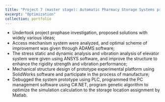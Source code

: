 ```yaml
---
title: "Project 7 (master stage): Automatic Pharmacy Storage Systems program"
excerpt: "Optimization"
collection: portfolio
---
```


- Undertook project prophase investigation, proposed solutions with widely various ideas;
- Access mechanism system were analyzed, and optimal scheme of improvement was given through ADAMS software;
- The stress static and dynamic analysis and vibration analysis of elevator system were given using ANSYS software, and improve the structure to enhance the rigidity strength and vibration performance;
- Mechanical structure design of prototype experimental platform using SolidWorks software and participate in the process of manufacture;
- Debugged the system prototype using PLC, programmed the PC management software using C#.NET, program genetic algorithm to optimize the simulation calculation to the storage location assignment by Matlab.
